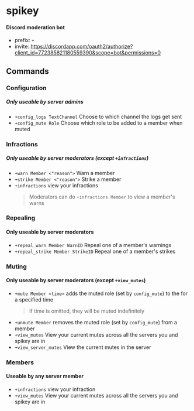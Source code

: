 # spikey
#### Discord moderation bot

- prefix: `+`
- invite: https://discordapp.com/oauth2/authorize?client_id=772385821180559390&scope=bot&permissions=0

## Commands

### Configuration
##### Only useable by server admins

- `+config_logs TextChannel` Choose to which channel the logs get sent
- `+config_mute Role` Choose which role to be added to a member when muted


### Infractions
##### Only useable by server moderators (except `+infractions`)

- `+warn Member <"reason">` Warn a member
- `+strike Member <"reason">` Strike a member
- `+infractions` view your infractions
  > Moderators can do `+infractions Member` to view a member's warns


### Repealing
#### Only useable by server moderators

- `+repeal_warn Member WarnID` Repeal one of a member's warnings
- `+repeal_strike Member StrikeID` Repeal one of a member's strikes


### Muting
#### Only useable by server moderators (except `+view_mutes`)

- `+mute Member <time>` adds the muted role (set by `config_mute`) to the for a specified time
  > If time is omitted, they will be muted indefinitely
- `+unmute Member` removes the muted role (set by `config_mute`) from a member
- `+view_mutes` View your current mutes across all the servers you and spikey are in
- `+view_server_mutes` View the current mutes in the server


### Members
#### Useable by any server member

- `+infractions` view your infraction
- `+view_mutes` View your current mutes across all the servers you and spikey are in
